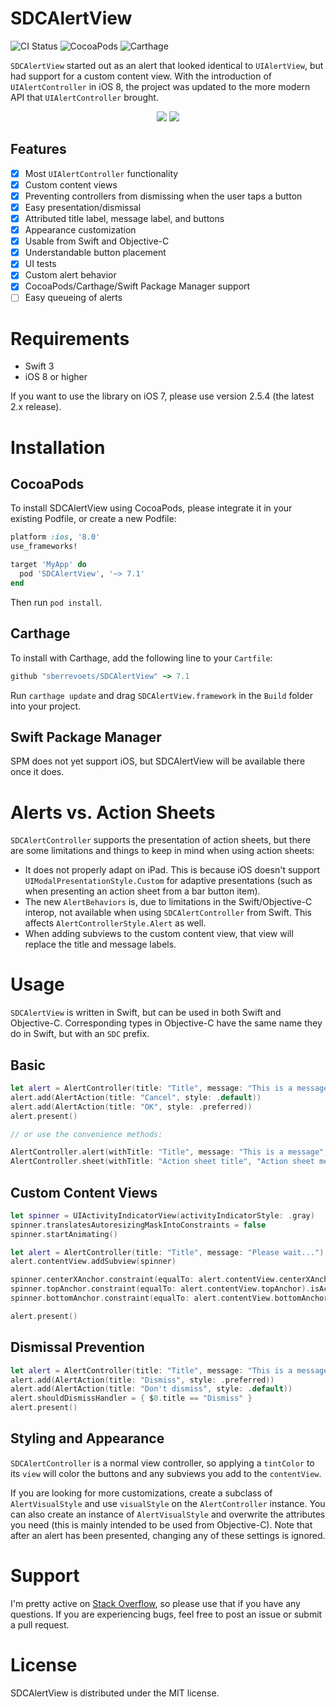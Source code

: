 # SDCAlertView

![CI Status](https://travis-ci.org/sberrevoets/SDCAlertView.svg?branch=master)
![CocoaPods](https://img.shields.io/cocoapods/v/SDCAlertView.svg)
![Carthage](https://img.shields.io/badge/Carthage-compatible-4BC51D.svg?style=flat)

`SDCAlertView` started out as an alert that looked identical to `UIAlertView`, but had support for a custom content view. With the introduction of `UIAlertController` in iOS 8, the project was updated to the more modern API that `UIAlertController` brought.

<div align="center">
    <img src="http://sberrevoets.github.io/SDCAlertView/ActionSheet.gif">
    <img src="http://sberrevoets.github.io/SDCAlertView/Alert.gif">
</div>

## Features

- [x] Most `UIAlertController` functionality
- [x] Custom content views
- [x] Preventing controllers from dismissing when the user taps a button
- [x] Easy presentation/dismissal
- [x] Attributed title label, message label, and buttons
- [x] Appearance customization
- [x] Usable from Swift and Objective-C
- [x] Understandable button placement
- [x] UI tests
- [x] Custom alert behavior
- [x] CocoaPods/Carthage/Swift Package Manager support
- [ ] Easy queueing of alerts

# Requirements

 - Swift 3
 - iOS 8 or higher

If you want to use the library on iOS 7, please use version 2.5.4 (the latest 2.x release).

# Installation

## CocoaPods
To install SDCAlertView using CocoaPods, please integrate it in your existing Podfile, or create a new Podfile:

```ruby
platform :ios, '8.0'
use_frameworks!

target 'MyApp' do
  pod 'SDCAlertView', '~> 7.1'
end
```

Then run `pod install`.

## Carthage
To install with Carthage, add the following line to your `Cartfile`:

```ruby
github "sberrevoets/SDCAlertView" ~> 7.1
```

Run `carthage update` and drag `SDCAlertView.framework` in the `Build` folder into your project.

## Swift Package Manager
SPM does not yet support iOS, but SDCAlertView will be available there once it does.

# Alerts vs. Action Sheets

`SDCAlertController` supports the presentation of action sheets, but there are some limitations and things to keep in mind when using action sheets:

- It does not properly adapt on iPad. This is because iOS doesn't support `UIModalPresentationStyle.Custom` for adaptive presentations (such as when presenting an action sheet from a bar button item).
- The new `AlertBehaviors` is, due to limitations in the Swift/Objective-C interop, not available when using `SDCAlertController` from Swift. This affects `AlertControllerStyle.Alert` as well.
- When adding subviews to the custom content view, that view will replace the title and message labels.

# Usage
`SDCAlertView` is written in Swift, but can be used in both Swift and Objective-C. Corresponding types in Objective-C have the same name they do in Swift, but with an `SDC` prefix.

## Basic

```swift
let alert = AlertController(title: "Title", message: "This is a message", preferredStyle: .alert)
alert.add(AlertAction(title: "Cancel", style: .default))
alert.add(AlertAction(title: "OK", style: .preferred))
alert.present()

// or use the convenience methods:

AlertController.alert(withTitle: "Title", message: "This is a message", actionTitle: "OK")
AlertController.sheet(withTitle: "Action sheet title", "Action sheet message", actions: ["OK", "Cancel"])
```

## Custom Content Views

```swift
let spinner = UIActivityIndicatorView(activityIndicatorStyle: .gray)
spinner.translatesAutoresizingMaskIntoConstraints = false
spinner.startAnimating()

let alert = AlertController(title: "Title", message: "Please wait...")
alert.contentView.addSubview(spinner)

spinner.centerXAnchor.constraint(equalTo: alert.contentView.centerXAnchor).isActive = true
spinner.topAnchor.constraint(equalTo: alert.contentView.topAnchor).isActive = true
spinner.bottomAnchor.constraint(equalTo: alert.contentView.bottomAnchor).isActive = true

alert.present()
```

## Dismissal Prevention

```swift
let alert = AlertController(title: "Title", message: "This is a message")
alert.add(AlertAction(title: "Dismiss", style: .preferred))
alert.add(AlertAction(title: "Don't dismiss", style: .default))
alert.shouldDismissHandler = { $0.title == "Dismiss" }
alert.present()
```

## Styling and Appearance

`SDCAlertController` is a normal view controller, so applying a `tintColor` to its `view` will color the buttons and any subviews you add to the `contentView`.

If you are looking for more customizations, create a subclass of `AlertVisualStyle` and use `visualStyle` on the `AlertController` instance. You can also create an instance of `AlertVisualStyle` and overwrite the attributes you need (this is mainly intended to be used from Objective-C). Note that after an alert has been presented, changing any of these settings is ignored.

# Support
I'm pretty active on [Stack Overflow](http://stackoverflow.com/users/751268/scott-berrevoets), so please use that if you have any questions. If you are experiencing bugs, feel free to post an issue or submit a pull request.

# License

SDCAlertView is distributed under the MIT license.
